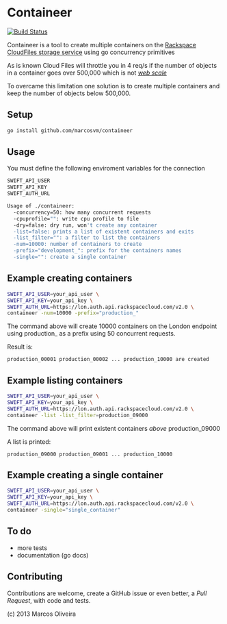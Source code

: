 # Containeer

[![Build Status](https://travis-ci.org/marcosvm/containeer.png?branch=master)](https://travis-ci.org/marcosvm/containeer)

Containeer is a tool to create multiple containers on the [Rackspace CloudFiles storage service](http://www.rackspace.com/cloud/files/) using go concurrency primitives

As is known Cloud Files will throttle you in 4 req/s if the number of objects in a container goes over 500,000 which is not [*web scale*](https://www.youtube.com/watch?v=b2F-DItXtZs)

To overcame this limitation one solution is to create multiple containers and keep the number of objects below 500,000.

## Setup

```bash
go install github.com/marcosvm/containeer
```

## Usage

You must define the following enviroment variables for the connection

```bash
SWIFT_API_USER
SWIFT_API_KEY
SWIFT_AUTH_URL
```

```bash
Usage of ./containeer:
  -concurrency=50: how many concurrent requests
  -cpuprofile="": write cpu profile to file
  -dry=false: dry run, won't create any container
  -list=false: prints a list of existent containers and exits
  -list_filter="": a filter to list the containers
  -num=10000: number of containers to create
  -prefix="development_": prefix for the containers names
  -single="": create a single container
```

## Example creating containers

```bash
SWIFT_API_USER=your_api_user \
SWIFT_API_KEY=your_api_key \
SWIFT_AUTH_URL=https://lon.auth.api.rackspacecloud.com/v2.0 \
containeer -num=10000 -prefix="production_"
```

The command above will create 10000 containers on the London endpoint using production_ as a prefix using 50 concurrent requests.

Result is:
```
production_00001 production_00002 ... production_10000 are created
```

## Example listing containers

```bash
SWIFT_API_USER=your_api_user \
SWIFT_API_KEY=your_api_key \
SWIFT_AUTH_URL=https://lon.auth.api.rackspacecloud.com/v2.0 \
containeer -list -list_filter=production_09000
```

The command above will print existent containers *above* production_09000

A list is printed:
```
production_09000 production_09001 ... production_10000
```

## Example creating a single container
```bash
SWIFT_API_USER=your_api_user \
SWIFT_API_KEY=your_api_key \
SWIFT_AUTH_URL=https://lon.auth.api.rackspacecloud.com/v2.0 \
containeer -single="single_container"
```

## To do

* more tests
* documentation (go docs)

## Contributing

Contributions are welcome, create a GitHub issue or even better, a *Pull Request*, with code and tests.

(c) 2013 Marcos Oliveira
